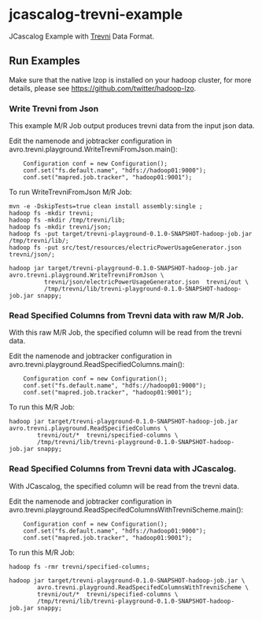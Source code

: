 # jcascalog-trevni-example

JCascalog Example with [Trevni](http://avro.apache.org/docs/current/trevni/spec.html) Data Format.

## Run Examples

Make sure that the native lzop is installed on your hadoop cluster,
for more details, please see https://github.com/twitter/hadoop-lzo.

### Write Trevni from Json
This example M/R Job output produces trevni data from the input json data.

Edit the namenode and jobtracker configuration in avro.trevni.playground.WriteTrevniFromJson.main():
```
    Configuration conf = new Configuration();
    conf.set("fs.default.name", "hdfs://hadoop01:9000");
    conf.set("mapred.job.tracker", "hadoop01:9001");
```
   
To run WriteTrevniFromJson M/R Job:

```
mvn -e -DskipTests=true clean install assembly:single ;
hadoop fs -mkdir trevni;
hadoop fs -mkdir /tmp/trevni/lib;
hadoop fs -mkdir trevni/json;
hadoop fs -put target/trevni-playground-0.1.0-SNAPSHOT-hadoop-job.jar /tmp/trevni/lib/;
hadoop fs -put src/test/resources/electricPowerUsageGenerator.json trevni/json/;
```

```
hadoop jar target/trevni-playground-0.1.0-SNAPSHOT-hadoop-job.jar avro.trevni.playground.WriteTrevniFromJson \
          trevni/json/electricPowerUsageGenerator.json  trevni/out \
          /tmp/trevni/lib/trevni-playground-0.1.0-SNAPSHOT-hadoop-job.jar snappy;
```

### Read Specified Columns from Trevni data with raw M/R Job.
With this raw M/R Job, the specified column will be read from the trevni data.

Edit the namenode and jobtracker configuration in avro.trevni.playground.ReadSpecifiedColumns.main():
```
    Configuration conf = new Configuration();
    conf.set("fs.default.name", "hdfs://hadoop01:9000");
    conf.set("mapred.job.tracker", "hadoop01:9001");
```
   
To run this M/R Job:

```
hadoop jar target/trevni-playground-0.1.0-SNAPSHOT-hadoop-job.jar avro.trevni.playground.ReadSpecifiedColumns \
        trevni/out/*  trevni/specified-columns \
        /tmp/trevni/lib/trevni-playground-0.1.0-SNAPSHOT-hadoop-job.jar snappy;
```


### Read Specified Columns from Trevni data with JCascalog.
With JCascalog, the specified column will be read from the trevni data.

Edit the namenode and jobtracker configuration in avro.trevni.playground.ReadSpecifedColumnsWithTrevniScheme.main():
```
    Configuration conf = new Configuration();
    conf.set("fs.default.name", "hdfs://hadoop01:9000");
    conf.set("mapred.job.tracker", "hadoop01:9001");
```
   
To run this M/R Job:

```
hadoop fs -rmr trevni/specified-columns;
```


```
hadoop jar target/trevni-playground-0.1.0-SNAPSHOT-hadoop-job.jar \
        avro.trevni.playground.ReadSpecifedColumnsWithTrevniScheme \
        trevni/out/*  trevni/specified-columns \
        /tmp/trevni/lib/trevni-playground-0.1.0-SNAPSHOT-hadoop-job.jar snappy;
```

